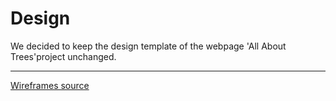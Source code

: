 # Design

We decided to keep the design template of the webpage 'All About Trees'project
unchanged.

---

[Wireframes source](public/../../public/design2.png)
